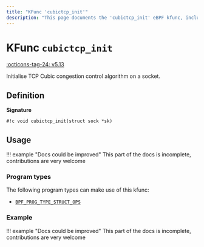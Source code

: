 ```yaml
---
title: "KFunc 'cubictcp_init'"
description: "This page documents the 'cubictcp_init' eBPF kfunc, including its definition, usage, program types that can use it, and examples."
---
```

# KFunc `cubictcp_init`

<!-- [FEATURE_TAG](cubictcp_init) -->
[:octicons-tag-24: v5.13](https://github.com/torvalds/linux/commit/e78aea8b2170be1b88c96a4d138422986a737336)
<!-- [/FEATURE_TAG] -->

Initialise TCP Cubic congestion control algorithm on a socket.

## Definition

**Signature**

<!-- [KFUNC_DEF] -->
`#!c void cubictcp_init(struct sock *sk)`
<!-- [/KFUNC_DEF] -->

## Usage

!!! example "Docs could be improved"
    This part of the docs is incomplete, contributions are very welcome

### Program types

The following program types can make use of this kfunc:

<!-- [KFUNC_PROG_REF] -->
- [`BPF_PROG_TYPE_STRUCT_OPS`](../program-type/BPF_PROG_TYPE_STRUCT_OPS.md)
<!-- [/KFUNC_PROG_REF] -->

### Example

!!! example "Docs could be improved"
    This part of the docs is incomplete, contributions are very welcome

